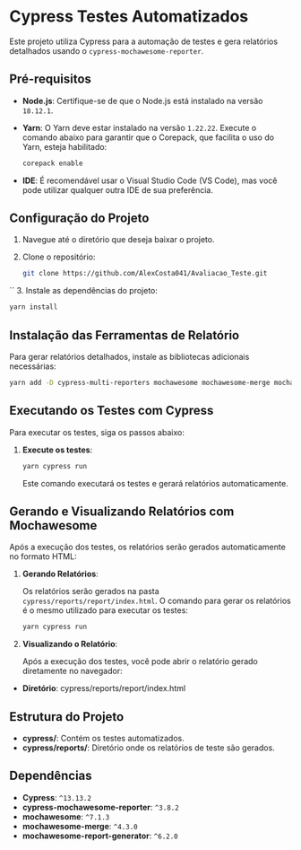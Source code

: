 
# Cypress Testes Automatizados

Este projeto utiliza Cypress para a automação de testes e gera relatórios detalhados usando o `cypress-mochawesome-reporter`.

## Pré-requisitos

- **Node.js**: Certifique-se de que o Node.js está instalado na versão `18.12.1`.
- **Yarn**: O Yarn deve estar instalado na versão `1.22.22`. Execute o comando abaixo para garantir que o Corepack, que facilita o uso do Yarn, esteja habilitado:

  ```bash
  corepack enable
  ```
- **IDE**: É recomendável usar o Visual Studio Code (VS Code), mas você pode utilizar qualquer outra IDE de sua preferência.

## Configuração do Projeto

1. Navegue até o diretório que deseja baixar o projeto.

2. Clone o repositório:

   ```bash
   git clone https://github.com/AlexCosta041/Avaliacao_Teste.git
   ```

``
3. Instale as dependências do projeto:

   ```bash
   yarn install
   ```

## Instalação das Ferramentas de Relatório

Para gerar relatórios detalhados, instale as bibliotecas adicionais necessárias:

```bash
yarn add -D cypress-multi-reporters mochawesome mochawesome-merge mochawesome-report-generator
```

## Executando os Testes com Cypress

Para executar os testes, siga os passos abaixo:

1. **Execute os testes**:

   ```bash
   yarn cypress run
   ```

   Este comando executará os testes e gerará relatórios automaticamente.

## Gerando e Visualizando Relatórios com Mochawesome

Após a execução dos testes, os relatórios serão gerados automaticamente no formato HTML:

1. **Gerando Relatórios**: 

   Os relatórios serão gerados na pasta `cypress/reports/report/index.html`. O comando para gerar os relatórios é o mesmo utilizado para executar os testes:

   ```bash
   yarn cypress run
   ```

2. **Visualizando o Relatório**:

   Após a execução dos testes, você pode abrir o relatório gerado diretamente no navegador:

- **Diretório**: cypress/reports/report/index.html
   
## Estrutura do Projeto

- **cypress/**: Contém os testes automatizados.
- **cypress/reports/**: Diretório onde os relatórios de teste são gerados.

## Dependências

- **Cypress**: `^13.13.2`
- **cypress-mochawesome-reporter**: `^3.8.2`
- **mochawesome**: `^7.1.3`
- **mochawesome-merge**: `^4.3.0`
- **mochawesome-report-generator**: `^6.2.0`

